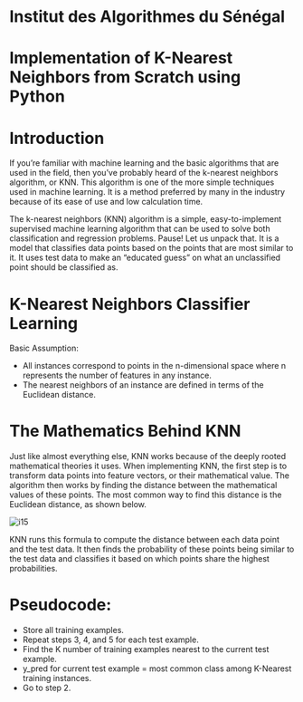 
# Institut des Algorithmes du Sénégal

# Implementation of K-Nearest Neighbors from Scratch using Python


# Introduction

If you’re familiar with machine learning and the basic algorithms that are used in the field, then you’ve probably heard of the k-nearest neighbors algorithm, or KNN. This algorithm is one of the more simple techniques used in machine learning. It is a method preferred by many in the industry because of its ease of use and low calculation time.

The k-nearest neighbors (KNN) algorithm is a simple, easy-to-implement supervised machine learning algorithm that can be used to solve both classification and regression problems. Pause! Let us unpack that. It is a model that classifies data points based on the points that are most similar to it. It uses test data to make an “educated guess” on what an unclassified point should be classified as.

# K-Nearest Neighbors Classifier Learning 

Basic Assumption:

- All instances correspond to points in the n-dimensional space where n represents the number of features in any instance.
- The nearest neighbors of an instance are defined in terms of the Euclidean distance.

# The Mathematics Behind KNN

Just like almost everything else, KNN works because of the deeply rooted mathematical theories it uses. When implementing KNN, the first step is to transform data points into feature vectors, or their mathematical value. The algorithm then works by finding the distance between the mathematical values of these points. The most common way to find this distance is the Euclidean distance, as shown below.

![i15](https://user-images.githubusercontent.com/41585144/117339594-35782a00-aea0-11eb-9e3f-d4720b0631b0.png)

KNN runs this formula to compute the distance between each data point and the test data. It then finds the probability of these points being similar to the test data and classifies it based on which points share the highest probabilities.

# Pseudocode:

- Store all training examples.
- Repeat steps 3, 4, and 5 for each test example.
- Find the K number of training examples nearest to the current test example.
- y_pred for current test example =  most common class among K-Nearest training instances.
- Go to step 2.
